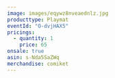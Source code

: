 ```yaml
---
image: images/eqywz8nveaednlz.jpg
producttype: Playmat
eventId: "O-dvjHAX5"
pricings:
  - quantity: 1
    price: 65
onsale: true
asin: s-Nda5SaZWq
merchandise: comiket
---
```

